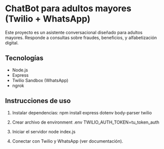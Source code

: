 # ChatBot para adultos mayores (Twilio + WhatsApp)

Este proyecto es un asistente conversacional diseñado para adultos mayores. Responde a consultas sobre fraudes, beneficios, y alfabetización digital.

## Tecnologías

- Node.js
- Express
- Twilio Sandbox (WhatsApp)
- ngrok

## Instrucciones de uso

1. Instalar dependencias:
npm install express dotenv body-parser twilio

2. Crear archivo de environment
   .env
     TWILIO_AUTH_TOKEN=tu_token_auth
   
3. Iniciar el servidor
     node index.js

4. Conectar con Twilio y WhatsApp (ver documentación).

